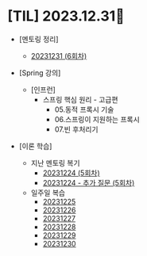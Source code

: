 # [TIL] 2023.12.31📒

* [멘토링 정리]
  * [20231231 (6회차)](../Mentoring/20231231.md)

* [Spring 강의]
  * [인프런]
    * 스프링 핵심 원리 - 고급편
      * 05.동적 프록시 기술
      * 06.스프링이 지원하는 프록시
      * 07.빈 후처리기
* [이론 학습]
  * 지난 멘토링 복기
    * [20231224 (5회차)](../Mentoring/20231224.md)
    * [20231224 - 추가 질문 (5회차)](../Mentoring/20231224_추가.md)
  * 일주일 복습
    - [20231225](20231225.md)
    - [20231226](20231226.md)
    - [20231227](20231227.md)
    - [20231228](20231228.md)
    - [20231229](20231229.md)
    - [20231230](20231230.md)
